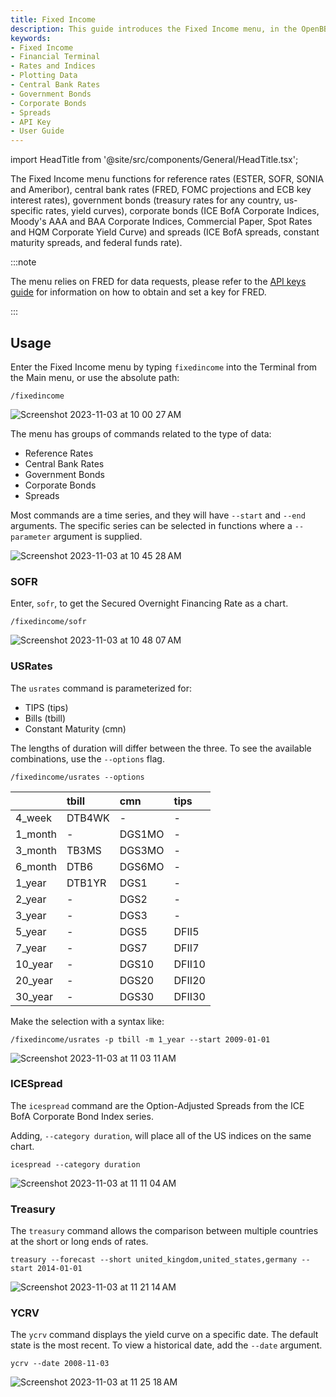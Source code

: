 ```yaml
---
title: Fixed Income
description: This guide introduces the Fixed Income menu, in the OpenBB Terminal, and provides examples for use. Features in this menu cover reference rates and government bonds, as well as corporate bond indices.
keywords:
- Fixed Income
- Financial Terminal
- Rates and Indices
- Plotting Data
- Central Bank Rates
- Government Bonds
- Corporate Bonds
- Spreads
- API Key
- User Guide
---
```


import HeadTitle from '@site/src/components/General/HeadTitle.tsx';

<HeadTitle title="Fixed Income - Menus | OpenBB Terminal Docs" />

The Fixed Income menu functions for reference rates (ESTER, SOFR, SONIA and Ameribor), central bank rates (FRED, FOMC projections and ECB key interest rates), government bonds (treasury rates for any country, us-specific rates, yield curves), corporate bonds (ICE BofA Corporate Indices, Moody's AAA and BAA Corporate Indices, Commercial Paper, Spot Rates and HQM Corporate Yield Curve) and spreads (ICE BofA spreads, constant maturity spreads, and federal funds rate).

:::note

The menu relies on FRED for data requests, please refer to the [API keys guide](/website/content/terminal/usage/data/api-keys.md) for information on how to obtain and set a key for FRED.

:::

## Usage

Enter the Fixed Income menu by typing `fixedincome` into the Terminal from the Main menu, or use the absolute path:

```console
/fixedincome
```

![Screenshot 2023-11-03 at 10 00 27 AM](https://github.com/OpenBB-finance/OpenBBTerminal/assets/85772166/f1f00a5e-e55b-48b5-9298-01886ecc3c3f)

The menu has groups of commands related to the type of data:

- Reference Rates
- Central Bank Rates
- Government Bonds
- Corporate Bonds
- Spreads

Most commands are a time series, and they will have `--start` and `--end` arguments.  The specific series can be selected in functions where a `--parameter` argument is supplied.

![Screenshot 2023-11-03 at 10 45 28 AM](https://github.com/OpenBB-finance/OpenBBTerminal/assets/85772166/69a146fd-4849-499b-8c59-5f55b31ddae0)

### SOFR

Enter, `sofr`, to get the Secured Overnight Financing Rate as a chart.

```console
/fixedincome/sofr
```

![Screenshot 2023-11-03 at 10 48 07 AM](https://github.com/OpenBB-finance/OpenBBTerminal/assets/85772166/5c769dd2-226e-44d5-bebf-baca2cb1b5bf)

### USRates

The `usrates` command is parameterized for:

- TIPS (tips)
- Bills (tbill)
- Constant Maturity (cmn)

The lengths of duration will differ between the three.  To see the available combinations, use the `--options` flag.

```console
/fixedincome/usrates --options
```

|         | tbill   | cmn    | tips   |
|:--------|:--------|:-------|:-------|
| 4_week  | DTB4WK  | -      | -      |
| 1_month | -       | DGS1MO | -      |
| 3_month | TB3MS   | DGS3MO | -      |
| 6_month | DTB6    | DGS6MO | -      |
| 1_year  | DTB1YR  | DGS1   | -      |
| 2_year  | -       | DGS2   | -      |
| 3_year  | -       | DGS3   | -      |
| 5_year  | -       | DGS5   | DFII5  |
| 7_year  | -       | DGS7   | DFII7  |
| 10_year | -       | DGS10  | DFII10 |
| 20_year | -       | DGS20  | DFII20 |
| 30_year | -       | DGS30  | DFII30 |

Make the selection with a syntax like:

```
/fixedincome/usrates -p tbill -m 1_year --start 2009-01-01
```

![Screenshot 2023-11-03 at 11 03 11 AM](https://github.com/OpenBB-finance/OpenBBTerminal/assets/85772166/b84d4713-c7da-4fe2-a8a6-3ae15834d8fc)

### ICESpread

The `icespread` command are the Option-Adjusted Spreads from the ICE BofA Corporate Bond Index series.

Adding, `--category duration`, will place all of the US indices on the same chart.

```console
icespread --category duration
```

![Screenshot 2023-11-03 at 11 11 04 AM](https://github.com/OpenBB-finance/OpenBBTerminal/assets/85772166/18c77008-4bf1-44e7-a3e6-0fbb37a5e3bd)


### Treasury

The `treasury` command allows the comparison between multiple countries at the short or long ends of rates.

```console
treasury --forecast --short united_kingdom,united_states,germany --start 2014-01-01
```

![Screenshot 2023-11-03 at 11 21 14 AM](https://github.com/OpenBB-finance/OpenBBTerminal/assets/85772166/9122ae5b-4a58-4aaa-87c1-adedb5ddf4c0)

### YCRV

The `ycrv` command displays the yield curve on a specific date.  The default state is the most recent.  To view a historical date, add the `--date` argument.

```console
ycrv --date 2008-11-03
```

![Screenshot 2023-11-03 at 11 25 18 AM](https://github.com/OpenBB-finance/OpenBBTerminal/assets/85772166/14f9ff75-d2ed-4e29-af94-2598c7fae95e)

